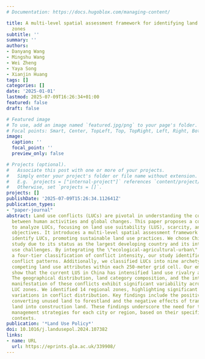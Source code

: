 ```yaml
---
# Documentation: https://docs.hugoblox.com/managing-content/

title: A multi-level spatial assessment framework for identifying land use conflict
  zones
subtitle: ''
summary: ''
authors:
- Danyang Wang
- Mingshu Wang
- Wei Zheng
- Yaya Song
- Xianjin Huang
tags: []
categories: []
date: '2025-01-01'
lastmod: 2025-07-09T16:26:34+01:00
featured: false
draft: false

# Featured image
# To use, add an image named `featured.jpg/png` to your page's folder.
# Focal points: Smart, Center, TopLeft, Top, TopRight, Left, Right, BottomLeft, Bottom, BottomRight.
image:
  caption: ''
  focal_point: ''
  preview_only: false

# Projects (optional).
#   Associate this post with one or more of your projects.
#   Simply enter your project's folder or file name without extension.
#   E.g. `projects = ["internal-project"]` references `content/project/deep-learning/index.md`.
#   Otherwise, set `projects = []`.
projects: []
publishDate: '2025-07-09T15:26:34.112641Z'
publication_types:
- "paper-journal"
abstract: Land use conflicts (LUCs) are pivotal in understanding the complex interactions
  between human activities and global changes. This paper proposes a conceptual framework
  to analyze LUCs, focusing on land use suitability (LUS), scarcity, and diverse development
  objectives. It introduces a multi-level spatial assessment framework designed to
  identify LUCs, promoting sustainable land use practices. We chose China as the case
  study due to its status as the largest developing country and its intricate land
  use challenges. By integrating the \"ecological-agricultural-urban\" function with
  a four-tier classification of conflict intensity, our study identifies 12 distinct
  conflict patterns. Additionally, we classified LUCs into nine archetypes based on
  competing land use attributes within each 250-meter grid cell. Our empirical results
  show that the current LUS in China has intensified land use rivalry and conflicts.
  The geographical distribution, land category composition, and the intensity and
  manifestation of these conflicts exhibit significant variability across different
  LUC zones. We identified 14 regional zones, highlighting significant spatiotemporal
  variations in conflict distribution. Key findings include the positive impact of
  converting unused land to forestland and the negative effects of transforming agricultural
  land into construction land. These findings underscore the need for tailored land
  management strategies for each city or region, based on their specific development
  contexts.
publication: '*Land Use Policy*'
doi: 10.1016/j.landusepol.2024.107382
links:
- name: URL
  url: https://eprints.gla.ac.uk/339908/
---
```

